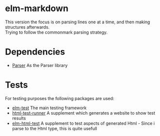 # elm-markdown

This version the focus is on parsing lines one at a time, and then 
making structures afterwards.  
Trying to follow the commonmark parsing strategy.

# Dependencies
- [Parser](http://package.elm-lang.org/packages/elm-tools/parser/2.0.1/) As the Parser library

# Tests
For testing purposes the following packages are used:
- [elm-test](http://package.elm-lang.org/packages/elm-community/elm-test/4.2.0/) The main testing framework
- [html-test-runner](http://package.elm-lang.org/packages/elm-community/html-test-runner/1.0.7/) A supplement which generates a website to show test results
- [elm-html-test](http://package.elm-lang.org/packages/eeue56/elm-html-test/5.2.0/) A supplement to test aspects of generated Html - Since i parse to the Html type, this is quite usefull 

